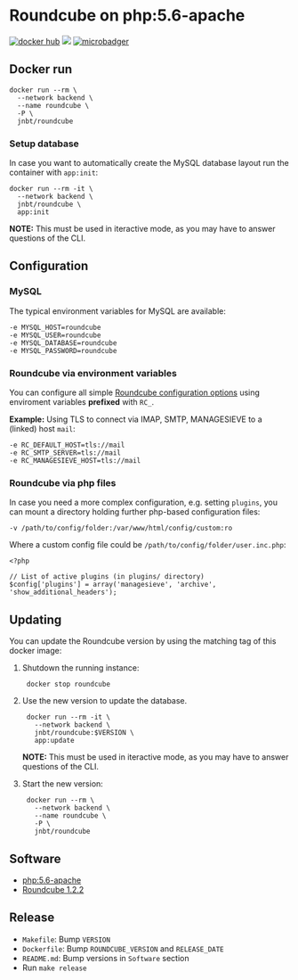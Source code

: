 # Roundcube on php:5.6-apache

[![docker hub](https://img.shields.io/badge/docker-image-blue.svg?style=flat)](https://registry.hub.docker.com/u/jnbt/roundcube/)
[![](https://images.microbadger.com/badges/version/jnbt/roundcube.svg)](https://registry.hub.docker.com/u/jnbt/roundcube/)
[![microbadger](https://images.microbadger.com/badges/image/jnbt/roundcube.svg)](https://microbadger.com/images/jnbt/roundcube)

## Docker run

    docker run --rm \
      --network backend \
      --name roundcube \
      -P \
      jnbt/roundcube

### Setup database

In case you want to automatically create the MySQL database layout run the container with `app:init`:

    docker run --rm -it \
      --network backend \
      jnbt/roundcube \
      app:init

**NOTE:** This must be used in iteractive mode, as you may have to answer questions of the CLI.

## Configuration

### MySQL

The typical environment variables for MySQL are available:

```
-e MYSQL_HOST=roundcube
-e MYSQL_USER=roundcube
-e MYSQL_DATABASE=roundcube
-e MYSQL_PASSWORD=roundcube
```

### Roundcube via environment variables

You can configure all simple [Roundcube configuration options](https://github.com/roundcube/roundcubemail/wiki/Configuration)
using enviroment variables **prefixed** with `RC_`.

**Example:** Using TLS to connect via IMAP, SMTP, MANAGESIEVE to a (linked) host `mail`:

```
-e RC_DEFAULT_HOST=tls://mail
-e RC_SMTP_SERVER=tls://mail
-e RC_MANAGESIEVE_HOST=tls://mail
```

### Roundcube via php files

In case you need a more complex configuration, e.g. setting `plugins`,
you can mount a directory holding further php-based configuration files:

```
-v /path/to/config/folder:/var/www/html/config/custom:ro
```

Where a custom config file could be `/path/to/config/folder/user.inc.php`:

```
<?php

// List of active plugins (in plugins/ directory)
$config['plugins'] = array('managesieve', 'archive', 'show_additional_headers');
```

## Updating

You can update the Roundcube version by using the matching tag of this docker image:

1. Shutdown the running instance:

    	docker stop roundcube

2. Use the new version to update the database.

	    docker run --rm -it \
	      --network backend \
	      jnbt/roundcube:$VERSION \
	      app:update

    **NOTE:** This must be used in iteractive mode, as you may have to answer questions of the CLI.


3. Start the new version:

	    docker run --rm \
	      --network backend \
	      --name roundcube \
	      -P \
	      jnbt/roundcube


## Software

* [php:5.6-apache](https://hub.docker.com/_/php/)
* [Roundcube 1.2.2](https://roundcube.net)

## Release

* `Makefile`: Bump `VERSION`
* `Dockerfile`: Bump `ROUNDCUBE_VERSION` and `RELEASE_DATE`
* `README.md`: Bump versions in `Software` section
* Run `make release`
